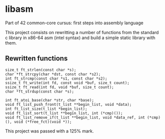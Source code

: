# libasm
Part of 42 common-core cursus: first steps into assembly language

This project consists on rewritting a number of functions from the standard c library in x86-64 asm (intel syntax) and build a simple static library with them.
## Rewritten functions
```
size_t ft_strlen(const char *s);
char *ft_strcpy(char *dst, const char *s2);
int ft_strcmp(const char *s1, const char *s2);
ssize_t ft_write(int fd, const void *buf, size_t count);
ssize_t ft_read(int fd, void *buf, size_t count);
char *ft_strdup(const char *s);

int ft_atoi_base(char *str, char *base);
void ft_list_push_front(t_list **begin_list, void *data);
int ft_list_size(t_list *begin_list);
void ft_list_sort(t_list **begin_list, int (*cmp)());
void ft_list_remove_if(t_list **begin_list, void *data_ref, int (*cmp)(), void (*free_fct)(void *));
```

This project was passed with a 125% mark.
